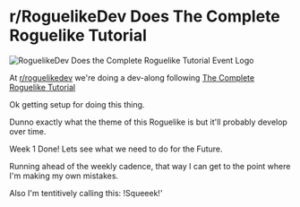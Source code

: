 # r/RoguelikeDev Does The Complete Roguelike Tutorial

![RoguelikeDev Does the Complete Roguelike Tutorial Event Logo](https://i.imgur.com/3MAzEp1.png)

At [r/roguelikedev](https://www.reddit.com/r/roguelikedev/) we're doing a dev-along following [The Complete Roguelike Tutorial](http://rogueliketutorials.com/tutorials/tcod/)

Ok getting setup for doing this thing.

Dunno exactly what the theme of this Roguelike is but it'll probably develop over time.

Week 1 Done! Lets see what we need to do for the Future.

Running ahead of the weekly cadence, that way I can get to the point where I'm making my own mistakes.

Also I'm tentitively calling this:
!Squeeek!'